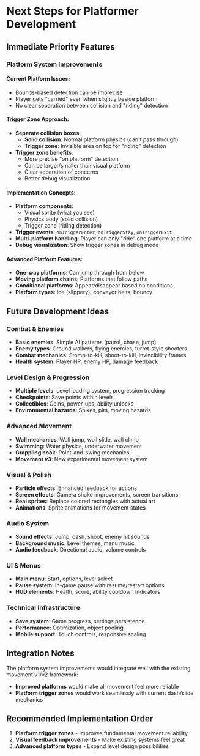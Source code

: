 # Next Steps for Platformer Development

## Immediate Priority Features


### Platform System Improvements

#### Current Platform Issues:
- Bounds-based detection can be imprecise
- Player gets "carried" even when slightly beside platform
- No clear separation between collision and "riding" detection

#### Trigger Zone Approach:
- **Separate collision boxes**:
  - **Solid collision**: Normal platform physics (can't pass through)
  - **Trigger zone**: Invisible area on top for "riding" detection
- **Trigger zone benefits**:
  - More precise "on platform" detection
  - Can be larger/smaller than visual platform
  - Clear separation of concerns
  - Better debug visualization

#### Implementation Concepts:
- **Platform components**: 
  - Visual sprite (what you see)
  - Physics body (solid collision)  
  - Trigger zone (riding detection)
- **Trigger events**: `onTriggerEnter`, `onTriggerStay`, `onTriggerExit`
- **Multi-platform handling**: Player can only "ride" one platform at a time
- **Debug visualization**: Show trigger zones in debug mode

#### Advanced Platform Features:
- **One-way platforms**: Can jump through from below
- **Moving platform chains**: Platforms that follow paths
- **Conditional platforms**: Appear/disappear based on conditions
- **Platform types**: Ice (slippery), conveyor belts, bouncy

## Future Development Ideas

### Combat & Enemies
- **Basic enemies**: Simple AI patterns (patrol, chase, jump)
- **Enemy types**: Ground walkers, flying enemies, turret-style shooters
- **Combat mechanics**: Stomp-to-kill, shoot-to-kill, invincibility frames
- **Health system**: Player HP, enemy HP, damage feedback

### Level Design & Progression
- **Multiple levels**: Level loading system, progression tracking
- **Checkpoints**: Save points within levels
- **Collectibles**: Coins, power-ups, ability unlocks
- **Environmental hazards**: Spikes, pits, moving hazards

### Advanced Movement
- **Wall mechanics**: Wall jump, wall slide, wall climb
- **Swimming**: Water physics, underwater movement
- **Grappling hook**: Point-and-swing mechanics
- **Movement v3**: New experimental movement system

### Visual & Polish
- **Particle effects**: Enhanced feedback for actions
- **Screen effects**: Camera shake improvements, screen transitions
- **Real sprites**: Replace colored rectangles with actual art
- **Animations**: Sprite animations for movement states

### Audio System
- **Sound effects**: Jump, dash, shoot, enemy hit sounds
- **Background music**: Level themes, menu music
- **Audio feedback**: Directional audio, volume controls

### UI & Menus
- **Main menu**: Start, options, level select
- **Pause system**: In-game pause with resume/restart options
- **HUD elements**: Health, score, ability cooldown indicators

### Technical Infrastructure
- **Save system**: Game progress, settings persistence
- **Performance**: Optimization, object pooling
- **Mobile support**: Touch controls, responsive scaling

## Integration Notes

The platform system improvements would integrate well with the existing movement v1/v2 framework:

- **Improved platforms** would make all movement feel more reliable
- **Platform trigger zones** would work seamlessly with current dash/slide mechanics

## Recommended Implementation Order

1. **Platform trigger zones** - Improves fundamental movement reliability
2. **Visual feedback improvements** - Make existing systems feel great
3. **Advanced platform types** - Expand level design possibilities